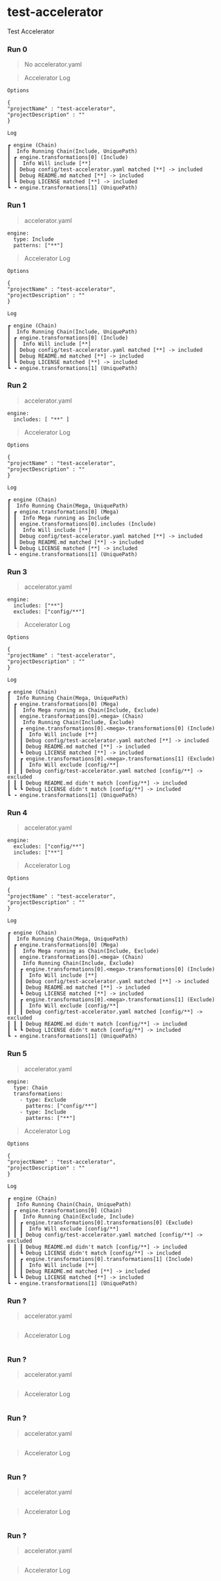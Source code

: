# test-accelerator
Test Accelerator

### Run 0

> No accelerator.yaml

> Accelerator Log
```
Options

{
"projectName" : "test-accelerator",
"projectDescription" : ""
}

Log

┏ engine (Chain)
┃  Info Running Chain(Include, UniquePath)
┃ ┏ engine.transformations[0] (Include)
┃ ┃  Info Will include [**]
┃ ┃ Debug config/test-accelerator.yaml matched [**] -> included
┃ ┃ Debug README.md matched [**] -> included
┃ ┗ Debug LICENSE matched [**] -> included
┗ ╺ engine.transformations[1] (UniquePath)
```

### Run 1

> accelerator.yaml
```
engine:
  type: Include
  patterns: ["**"]
```

> Accelerator Log
```
Options

{
"projectName" : "test-accelerator",
"projectDescription" : ""
}

Log

┏ engine (Chain)
┃  Info Running Chain(Include, UniquePath)
┃ ┏ engine.transformations[0] (Include)
┃ ┃  Info Will include [**]
┃ ┃ Debug config/test-accelerator.yaml matched [**] -> included
┃ ┃ Debug README.md matched [**] -> included
┃ ┗ Debug LICENSE matched [**] -> included
┗ ╺ engine.transformations[1] (UniquePath)
```

### Run 2

> accelerator.yaml
```
engine:
  includes: [ "**" ]
```

> Accelerator Log
```
Options

{
"projectName" : "test-accelerator",
"projectDescription" : ""
}

Log

┏ engine (Chain)
┃  Info Running Chain(Mega, UniquePath)
┃ ┏ engine.transformations[0] (Mega)
┃ ┃  Info Mega running as Include
┃ ┃ engine.transformations[0].includes (Include)
┃ ┃  Info Will include [**]
┃ ┃ Debug config/test-accelerator.yaml matched [**] -> included
┃ ┃ Debug README.md matched [**] -> included
┃ ┗ Debug LICENSE matched [**] -> included
┗ ╺ engine.transformations[1] (UniquePath)
```

### Run 3

> accelerator.yaml
```
engine:
  includes: ["**"]
  excludes: ["config/**"]
```

> Accelerator Log
```
Options

{
"projectName" : "test-accelerator",
"projectDescription" : ""
}

Log

┏ engine (Chain)
┃  Info Running Chain(Mega, UniquePath)
┃ ┏ engine.transformations[0] (Mega)
┃ ┃  Info Mega running as Chain(Include, Exclude)
┃ ┃ engine.transformations[0].<mega> (Chain)
┃ ┃  Info Running Chain(Include, Exclude)
┃ ┃ ┏ engine.transformations[0].<mega>.transformations[0] (Include)
┃ ┃ ┃  Info Will include [**]
┃ ┃ ┃ Debug config/test-accelerator.yaml matched [**] -> included
┃ ┃ ┃ Debug README.md matched [**] -> included
┃ ┃ ┗ Debug LICENSE matched [**] -> included
┃ ┃ ┏ engine.transformations[0].<mega>.transformations[1] (Exclude)
┃ ┃ ┃  Info Will exclude [config/**]
┃ ┃ ┃ Debug config/test-accelerator.yaml matched [config/**] -> excluded
┃ ┃ ┃ Debug README.md didn't match [config/**] -> included
┃ ┗ ┗ Debug LICENSE didn't match [config/**] -> included
┗ ╺ engine.transformations[1] (UniquePath)
```

### Run 4

> accelerator.yaml
```
engine:
  excludes: ["config/**"]
  includes: ["**"]
```

> Accelerator Log
```
Options

{
"projectName" : "test-accelerator",
"projectDescription" : ""
}

Log

┏ engine (Chain)
┃  Info Running Chain(Mega, UniquePath)
┃ ┏ engine.transformations[0] (Mega)
┃ ┃  Info Mega running as Chain(Include, Exclude)
┃ ┃ engine.transformations[0].<mega> (Chain)
┃ ┃  Info Running Chain(Include, Exclude)
┃ ┃ ┏ engine.transformations[0].<mega>.transformations[0] (Include)
┃ ┃ ┃  Info Will include [**]
┃ ┃ ┃ Debug config/test-accelerator.yaml matched [**] -> included
┃ ┃ ┃ Debug README.md matched [**] -> included
┃ ┃ ┗ Debug LICENSE matched [**] -> included
┃ ┃ ┏ engine.transformations[0].<mega>.transformations[1] (Exclude)
┃ ┃ ┃  Info Will exclude [config/**]
┃ ┃ ┃ Debug config/test-accelerator.yaml matched [config/**] -> excluded
┃ ┃ ┃ Debug README.md didn't match [config/**] -> included
┃ ┗ ┗ Debug LICENSE didn't match [config/**] -> included
┗ ╺ engine.transformations[1] (UniquePath)
```

### Run 5

> accelerator.yaml
```
engine:
  type: Chain
  transformations:
    - type: Exclude
      patterns: ["config/**"]
    - type: Include 
      patterns: ["**"]
```

> Accelerator Log
```
Options

{
"projectName" : "test-accelerator",
"projectDescription" : ""
}

Log

┏ engine (Chain)
┃  Info Running Chain(Chain, UniquePath)
┃ ┏ engine.transformations[0] (Chain)
┃ ┃  Info Running Chain(Exclude, Include)
┃ ┃ ┏ engine.transformations[0].transformations[0] (Exclude)
┃ ┃ ┃  Info Will exclude [config/**]
┃ ┃ ┃ Debug config/test-accelerator.yaml matched [config/**] -> excluded
┃ ┃ ┃ Debug README.md didn't match [config/**] -> included
┃ ┃ ┗ Debug LICENSE didn't match [config/**] -> included
┃ ┃ ┏ engine.transformations[0].transformations[1] (Include)
┃ ┃ ┃  Info Will include [**]
┃ ┃ ┃ Debug README.md matched [**] -> included
┃ ┗ ┗ Debug LICENSE matched [**] -> included
┗ ╺ engine.transformations[1] (UniquePath)
```

### Run ?

> accelerator.yaml
```
```

> Accelerator Log
```
```

### Run ?

> accelerator.yaml
```
```

> Accelerator Log
```
```

### Run ?

> accelerator.yaml
```
```

> Accelerator Log
```
```

### Run ?

> accelerator.yaml
```
```

> Accelerator Log
```
```

### Run ?

> accelerator.yaml
```
```

> Accelerator Log
```
```
